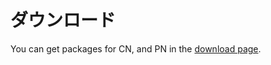 # ダウンロード <a id="download"></a>

You can get packages for CN, and PN in the [download page](../../../download/README.md).

